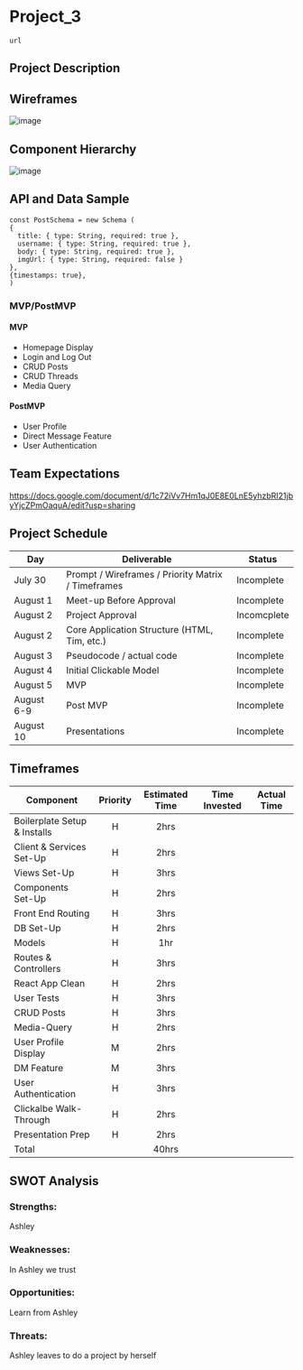 # Project_3
```
url
```

## Project Description


## Wireframes

![image](https://i.imgur.com/06OqHXt.png)



## Component Hierarchy

![image](https://i.imgur.com/MfbA3BK.png)


## API and Data Sample
```
const PostSchema = new Schema (
{ 
  title: { type: String, required: true },
  username: { type: String, required: true },
  body: { type: String, required: true },
  imgUrl: { type: String, required: false }
},
{timestamps: true},
)
 ```
    
### MVP/PostMVP

#### MVP

- Homepage Display
- Login and Log Out
- CRUD Posts
- CRUD Threads
- Media Query


#### PostMVP

- User Profile
- Direct Message Feature
- User Authentication

## Team Expectations

https://docs.google.com/document/d/1c72iVv7Hm1qJ0E8E0LnE5yhzbRI21jbyYjcZPmOaquA/edit?usp=sharing

## Project Schedule

|  Day | Deliverable | Status
|---|---| ---|
|July 30| Prompt / Wireframes / Priority Matrix / Timeframes | Incomplete
|August 1| Meet-up Before Approval | Incomplete
|August 2| Project Approval | Incomcplete
|August 2| Core Application Structure (HTML, Tim, etc.) | Incomplete
|August 3| Pseudocode / actual code | Incomplete
|August 4| Initial Clickable Model | Incomplete
|August 5| MVP  | Incomplete
|August 6-9| Post MVP | Incomplete
|August 10| Presentations | Incomplete

## Timeframes

| Component | Priority | Estimated Time | Time Invested | Actual Time |
| --- | :---: |  :---: | :---: | :---: |
|  Boilerplate Setup & Installs | H | 2hrs | | |
| Client & Services Set-Up | H | 2hrs| | |
| Views Set-Up | H | 3hrs | | |
| Components Set-Up | H | 2hrs | | |
| Front End Routing | H | 3hrs | | |
| DB Set-Up | H | 2hrs | | |
| Models| H | 1hr | | |
| Routes & Controllers | H | 3hrs | | |
| React App Clean | H | 2hrs | | |
| User Tests | H | 3hrs | | |
| CRUD Posts | H | 3hrs | | |
| Media-Query | H | 2hrs | | |
| User Profile Display | M | 2hrs | | |
| DM Feature | M | 3hrs | | |
| User Authentication | H | 3hrs | | |
| Clickalbe Walk-Through | H | 2hrs | | |
| Presentation Prep | H | 2hrs | | |
| Total | | 40hrs | | |

## SWOT Analysis

### Strengths:
Ashley
### Weaknesses:
In Ashley we trust
### Opportunities:
Learn from Ashley
### Threats:
Ashley leaves to do a project by herself
